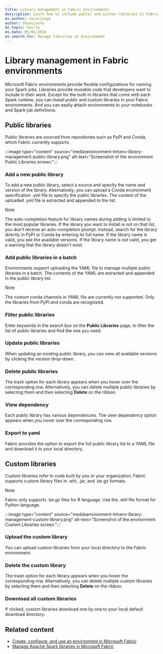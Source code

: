 ```yaml
---
title: Library management in Fabric environments
description: Learn how to include public and custom libraries in Fabric environments.
ms.author: shuaijunye
author: ShuaijunYe
ms.topic: how-to
ms.date: 05/01/2024
ms.search.for: Manage libraries in Environment
---
```


# Library management in Fabric environments

Microsoft Fabric environments provide flexible configurations for running your Spark jobs. Libraries provide reusable code that developers want to include in their work. Except for the built-in libraries that come with each Spark runtime, you can install public and custom libraries in your Fabric environments. And you can easily attach environments to your notebooks and Spark job definitions.

## Public libraries

Public libraries are sourced from repositories such as PyPI and Conda, which Fabric currently supports.

:::image type="content" source="media\environment-lm\env-library-management-public-library.png" alt-text="Screenshot of the environment Public Libraries screen.":::

### Add a new public library

To add a new public library, select a source and specify the name and version of the library. Alternatively, you can upload a Conda environment specification .yml file to specify the public libraries. The content of the uploaded .yml file is extracted and appended to the list.

> [!NOTE]
> The auto-completion feature for library names during adding is limited to the most popular libraries. If the library you want to install is not on that list, you don't receive an auto-completion prompt. Instead, search for the library directly in PyPI or Conda by entering its full name. If the library name is valid, you see the available versions. If the library name is not valid, you get a warning that the library doesn't exist.

### Add public libraries in a batch

Environments support uploading the YAML file to manage multiple public libraries in a batch. The contents of the YAML are extracted and appended in the public library list.

> [!NOTE]
> The custom conda channels in YAML file are currently not supported. Only the libraries from PyPI and conda are recognized.

### Filter public libraries

Enter keywords in the search box on the **Public Libraries** page, to filter the list of public libraries and find the one you need.

### Update public libraries

When updating an existing public library, you can view all available versions by clicking the version drop-down.

### Delete public libraries

The trash option for each library appears when you hover over the corresponding row. Alternatively, you can delete multiple public libraries by selecting them and then selecting **Delete** on the ribbon.

### View dependency

Each public library has various dependencies. The view dependency option appears when you hover over the corresponding row.

### Export to yaml

Fabric provides the option to export the full public library list to a YAML file and download it to your local directory.

## Custom libraries

Custom libraries refer to code built by you or your organization. Fabric supports custom library files in .whl, .jar, and .tar.gz formats.

> [!NOTE]
> Fabric only supports *.tar.gz* files for R language.
> Use the *.whl* file format for Python language.

:::image type="content" source="media\environment-lm\env-library-management-custom-library.png" alt-text="Screenshot of the environment Custom Libraries screen.":::

### Upload the custom library

You can upload custom libraries from your local directory to the Fabric environment.

### Delete the custom library

The trash option for each library appears when you hover the corresponding row. Alternatively, you can delete multiple custom libraries by selecting them and then selecting **Delete** on the ribbon.

### Download all custom libraries

If clicked, custom libraries download one by one to your local default download directory.

## Related content

- [Create, configure, and use an environment in Microsoft Fabric](create-and-use-environment.md)
- [Manage Apache Spark libraries in Microsoft Fabric](library-management.md)

